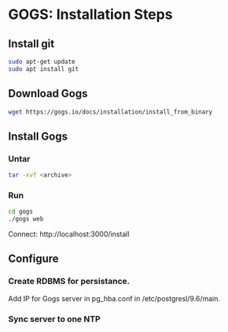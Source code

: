 # GOGS: Installation Steps

## Install git

```sh
sudo apt-get update
sudo apt install git
```

## Download Gogs

```sh
wget https://gogs.io/docs/installation/install_from_binary
```

## Install Gogs

### Untar

```sh
tar -xvf <archive>
```

### Run

```sh
cd gogs
./gogs web
```

Connect:
http://localhost:3000/install

## Configure

### Create RDBMS for persistance.

Add IP for Gogs server in pg_hba.conf in /etc/postgresl/9.6/main.

### Sync server to one NTP

